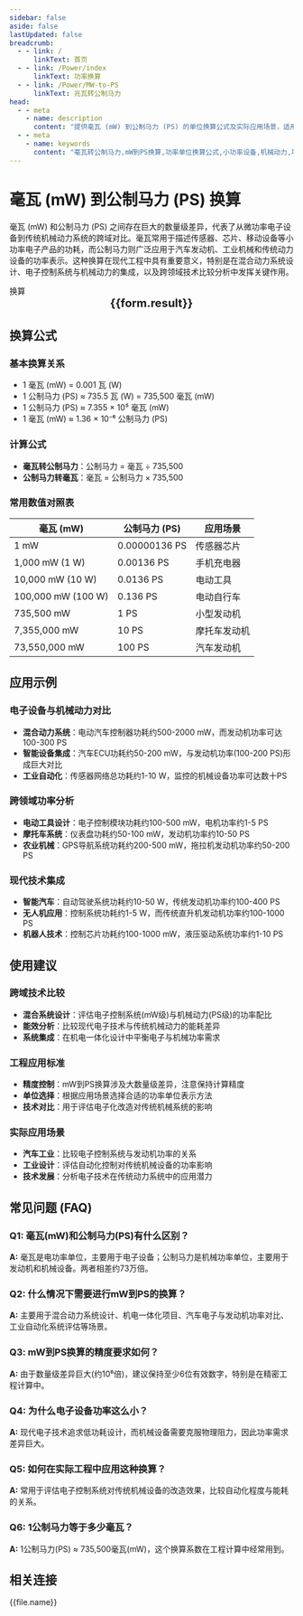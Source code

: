 ```yaml
---
sidebar: false
aside: false
lastUpdated: false
breadcrumb:
  - - link: /
      linkText: 首页
  - - link: /Power/index
      linkText: 功率换算
  - - link: /Power/MW-to-PS
      linkText: 兆瓦转公制马力
head:
  - - meta
    - name: description
      content: "提供毫瓦 (mW) 到公制马力 (PS) 的单位换算公式及实际应用场景，适用于小功率设备到机械动力系统的功率分析。"
  - - meta
    - name: keywords
      content: "毫瓦转公制马力,mW到PS换算,功率单位换算公式,小功率设备,机械动力,功率单位换算工具"
---
```

# 毫瓦 (mW) 到公制马力 (PS) 换算

毫瓦 (mW) 和公制马力 (PS) 之间存在巨大的数量级差异，代表了从微功率电子设备到传统机械动力系统的跨域对比。毫瓦常用于描述传感器、芯片、移动设备等小功率电子产品的功耗，而公制马力则广泛应用于汽车发动机、工业机械和传统动力设备的功率表示。这种换算在现代工程中具有重要意义，特别是在混合动力系统设计、电子控制系统与机械动力的集成，以及跨领域技术比较分析中发挥关键作用。

<script setup>
import { onMounted,reactive,inject ,ref  } from 'vue'
import { NButton,NForm ,NFormItem,NInput,NInputNumber,NSelect,NCard,useMessage ,NGrid ,NGi } from 'naive-ui'
import { defineClientComponent } from 'vitepress'
import { Power } from '../files';
const convert = inject('convert')
const seoKey = [
  '毫瓦转公制马力', 'mW到PS换算', '功率单位换算', '小功率设备', '机械动力',
  '电子设备功耗', '汽车发动机', '工业机械', '混合动力', '跨域技术',
  '功率对比', '传统动力', '电子控制', '功率分析', '工程应用'
];
const options =  [
  { "label": "毫瓦 (mW)","value": "mW" },
  { "label": "公制马力 (PS)","value": "PS" }
];
const formRef = ref(null);
const rules = {
  number:{
    required: true,
    type: 'number',
    trigger: "blur",
    message: '请输入数字'
  },
  to:{
    required: true,
    trigger: "select",
    message: '请选择转换单位'
  },
  from:{
    required: true,
    trigger: "select",
    message: '请选择原始单位'
  }
}
const form = reactive({
  number:null,
  to:'',
  from:'',
  result:'',
  title:'毫瓦转公制马力',
})
const convertHandler = (e) => {
   e.preventDefault();
  formRef.value?.validate((errors)=>{
    if (!errors) {
      form.result = `${form.number}${form.from} = ${convert(form.number).from(form.from).to(form.to)}${form.to}`
    }
  })
}
</script>

<n-card title="毫瓦(mW)到公制马力(PS)换算器" embedded :bordered="false" hoverable>
  <n-form size="large" :model="form" ref='formRef' :rules="rules">
    <n-form-item label="数值"  path="number">
      <n-input-number size="large" style="width:100%" :min="0" v-model:value="form.number"   placeholder="请输入要换算的数值" />
    </n-form-item>
    <n-form-item label="从" path="from">
      <n-select  size="large" :options="options" v-model:value="form.from" placeholder="请选择原始单位" />
    </n-form-item>
    <n-form-item label="到" path="to">
      <n-select  size="large" :options="options" v-model:value="form.to" placeholder="请选择换算单位" />
    </n-form-item>
    <n-form-item>
      <n-button type="info" style="width:100%" @click="convertHandler">换算</n-button>
    </n-form-item>
  </n-form>
  <n-card  embedded :bordered="false" hoverable>
    <div  style="text-align:center;font-size:20px;">
      <strong>{{form.result}}</strong>
    </div>
  </n-card>
  <template #footer>
    <div style="font-size:12px;color:#666;text-align:center;">
      <span v-for="(keyword, index) in seoKey" :key="index">
        {{ keyword }}<span v-if="index < seoKey.length - 1"> | </span>
      </span>
    </div>
  </template>
</n-card>

## 换算公式

### 基本换算关系
- 1 毫瓦 (mW) = 0.001 瓦 (W)
- 1 公制马力 (PS) ≈ 735.5 瓦 (W) = 735,500 毫瓦 (mW)
- 1 公制马力 (PS) ≈ 7.355 × 10⁵ 毫瓦 (mW)
- 1 毫瓦 (mW) ≈ 1.36 × 10⁻⁶ 公制马力 (PS)

### 计算公式
- **毫瓦转公制马力**：公制马力 = 毫瓦 ÷ 735,500
- **公制马力转毫瓦**：毫瓦 = 公制马力 × 735,500

### 常用数值对照表
| 毫瓦 (mW) | 公制马力 (PS) | 应用场景 |
|-----------|---------------|----------|
| 1 mW | 0.00000136 PS | 传感器芯片 |
| 1,000 mW (1 W) | 0.00136 PS | 手机充电器 |
| 10,000 mW (10 W) | 0.0136 PS | 电动工具 |
| 100,000 mW (100 W) | 0.136 PS | 电动自行车 |
| 735,500 mW | 1 PS | 小型发动机 |
| 7,355,000 mW | 10 PS | 摩托车发动机 |
| 73,550,000 mW | 100 PS | 汽车发动机 |

## 应用示例

### 电子设备与机械动力对比
- **混合动力系统**：电动汽车控制器功耗约500-2000 mW，而发动机功率可达100-300 PS
- **智能设备集成**：汽车ECU功耗约50-200 mW，与发动机功率(100-200 PS)形成巨大对比
- **工业自动化**：传感器网络总功耗约1-10 W，监控的机械设备功率可达数十PS

### 跨领域功率分析
- **电动工具设计**：电子控制模块功耗约100-500 mW，电机功率约1-5 PS
- **摩托车系统**：仪表盘功耗约50-100 mW，发动机功率约10-50 PS
- **农业机械**：GPS导航系统功耗约200-500 mW，拖拉机发动机功率约50-200 PS

### 现代技术集成
- **智能汽车**：自动驾驶系统功耗约10-50 W，传统发动机功率约100-400 PS
- **无人机应用**：控制系统功耗约1-5 W，而传统直升机发动机功率约100-1000 PS
- **机器人技术**：控制芯片功耗约100-1000 mW，液压驱动系统功率约1-10 PS

## 使用建议

### 跨域技术比较
- **混合系统设计**：评估电子控制系统(mW级)与机械动力(PS级)的功率配比
- **能效分析**：比较现代电子技术与传统机械动力的能耗差异
- **系统集成**：在机电一体化设计中平衡电子与机械功率需求

### 工程应用标准
- **精度控制**：mW到PS换算涉及大数量级差异，注意保持计算精度
- **单位选择**：根据应用场景选择合适的功率单位表示方法
- **技术对比**：用于评估电子化改造对传统机械系统的影响

### 实际应用场景
- **汽车工业**：比较电子控制系统与发动机功率的关系
- **工业设计**：评估自动化控制对传统机械设备的功率影响
- **技术发展**：分析电子技术在传统动力系统中的应用潜力

## 常见问题 (FAQ)

### Q1: 毫瓦(mW)和公制马力(PS)有什么区别？
**A:** 毫瓦是电功率单位，主要用于电子设备；公制马力是机械功率单位，主要用于发动机和机械设备。两者相差约73万倍。

### Q2: 什么情况下需要进行mW到PS的换算？
**A:** 主要用于混合动力系统设计、机电一体化项目、汽车电子与发动机功率对比、工业自动化系统评估等场景。

### Q3: mW到PS换算的精度要求如何？
**A:** 由于数量级差异巨大(约10⁶倍)，建议保持至少6位有效数字，特别是在精密工程计算中。

### Q4: 为什么电子设备功率这么小？
**A:** 现代电子技术追求低功耗设计，而机械设备需要克服物理阻力，因此功率需求差异巨大。

### Q5: 如何在实际工程中应用这种换算？
**A:** 常用于评估电子控制系统对传统机械设备的改造效果，比较自动化程度与能耗的关系。

### Q6: 1公制马力等于多少毫瓦？
**A:** 1公制马力(PS) ≈ 735,500毫瓦(mW)，这个换算系数在工程计算中经常用到。

## 相关连接
<n-grid x-gap="12" :cols="2">
  <n-gi v-for="(file,index) in Power" :key="index">
    <n-button
      text
      tag="a"
      :href="file.path"
      type="info"
    >
      {{file.name}}
    </n-button>
  </n-gi>
</n-grid>